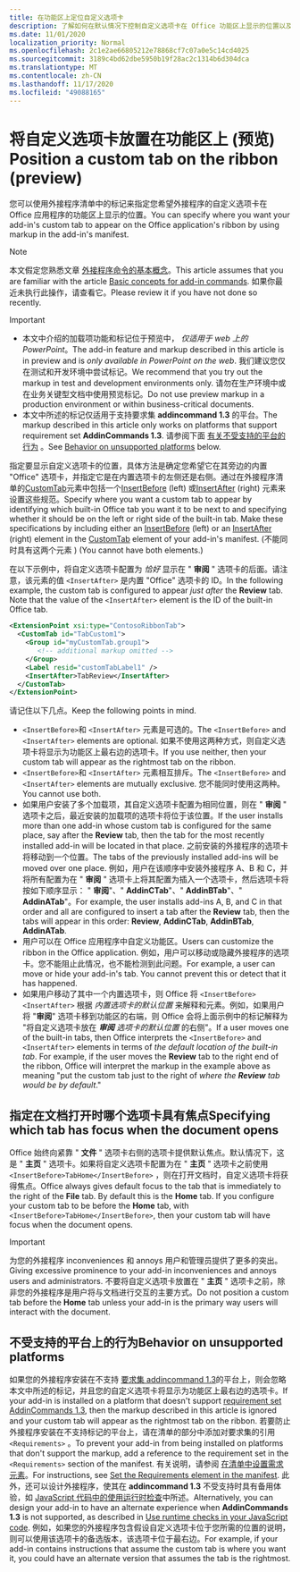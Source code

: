 ```yaml
---
title: 在功能区上定位自定义选项卡
description: 了解如何在默认情况下控制自定义选项卡在 Office 功能区上显示的位置以及它是否有焦点。
ms.date: 11/01/2020
localization_priority: Normal
ms.openlocfilehash: 2c1e2ae66805212e78868cf7c07a0e5c14cd4025
ms.sourcegitcommit: 3189c4bd62dbe5950b19f28ac2c1314b6d304dca
ms.translationtype: MT
ms.contentlocale: zh-CN
ms.lasthandoff: 11/17/2020
ms.locfileid: "49088165"
---
```

# <a name="position-a-custom-tab-on-the-ribbon-preview"></a><span data-ttu-id="24b5a-103">将自定义选项卡放置在功能区上 (预览) </span><span class="sxs-lookup"><span data-stu-id="24b5a-103">Position a custom tab on the ribbon (preview)</span></span>

<span data-ttu-id="24b5a-104">您可以使用外接程序清单中的标记来指定您希望外接程序的自定义选项卡在 Office 应用程序的功能区上显示的位置。</span><span class="sxs-lookup"><span data-stu-id="24b5a-104">You can specify where you want your add-in's custom tab to appear on the Office application's ribbon by using markup in the add-in's manifest.</span></span>

> [!NOTE]
> <span data-ttu-id="24b5a-105">本文假定您熟悉文章 [外接程序命令的基本概念](add-in-commands.md)。</span><span class="sxs-lookup"><span data-stu-id="24b5a-105">This article assumes that you are familiar with the article [Basic concepts for add-in commands](add-in-commands.md).</span></span> <span data-ttu-id="24b5a-106">如果你最近未执行此操作，请查看它。</span><span class="sxs-lookup"><span data-stu-id="24b5a-106">Please review it if you have not done so recently.</span></span>

> [!IMPORTANT]
>
> - <span data-ttu-id="24b5a-107">本文中介绍的加载项功能和标记位于预览中， *仅适用于 web 上的 PowerPoint*。</span><span class="sxs-lookup"><span data-stu-id="24b5a-107">The add-in feature and markup described in this article is in preview and is *only available in PowerPoint on the web*.</span></span> <span data-ttu-id="24b5a-108">我们建议您仅在测试和开发环境中尝试标记。</span><span class="sxs-lookup"><span data-stu-id="24b5a-108">We recommend that you try out the markup in test and development environments only.</span></span> <span data-ttu-id="24b5a-109">请勿在生产环境中或在业务关键型文档中使用预览标记。</span><span class="sxs-lookup"><span data-stu-id="24b5a-109">Do not use preview markup in a production environment or within business-critical documents.</span></span>
> - <span data-ttu-id="24b5a-110">本文中所述的标记仅适用于支持要求集 **addincommand 1.3** 的平台。</span><span class="sxs-lookup"><span data-stu-id="24b5a-110">The markup described in this article only works on platforms that support requirement set **AddinCommands 1.3**.</span></span> <span data-ttu-id="24b5a-111">请参阅下面 [有关不受支持的平台的行为](#behavior-on-unsupported-platforms) 。</span><span class="sxs-lookup"><span data-stu-id="24b5a-111">See [Behavior on unsupported platforms](#behavior-on-unsupported-platforms) below.</span></span>

<span data-ttu-id="24b5a-112">指定要显示自定义选项卡的位置，具体方法是确定您希望它在其旁边的内置 "Office" 选项卡，并指定它是在内置选项卡的左侧还是右侧。通过在外接程序清单的[CustomTab](../reference/manifest/customtab.md)元素中包括一个[InsertBefore](../reference/manifest/customtab.md#insertbefore) (left) 或[InsertAfter](../reference/manifest/customtab.md#insertafter) (right) 元素来设置这些规范。</span><span class="sxs-lookup"><span data-stu-id="24b5a-112">Specify where you want a custom tab to appear by identifying which built-in Office tab you want it to be next to and specifying whether it should be on the left or right side of the built-in tab. Make these specifications by including either an [InsertBefore](../reference/manifest/customtab.md#insertbefore) (left) or an [InsertAfter](../reference/manifest/customtab.md#insertafter) (right) element in the [CustomTab](../reference/manifest/customtab.md) element of your add-in's manifest.</span></span> <span data-ttu-id="24b5a-113"> (不能同时具有这两个元素 ) </span><span class="sxs-lookup"><span data-stu-id="24b5a-113">(You cannot have both elements.)</span></span>

<span data-ttu-id="24b5a-114">在以下示例中，将自定义选项卡配置为 *恰好* 显示在 " **审阅** " 选项卡的后面。请注意，该元素的值 `<InsertAfter>` 是内置 "Office" 选项卡的 ID。</span><span class="sxs-lookup"><span data-stu-id="24b5a-114">In the following example, the custom tab is configured to appear *just after* the **Review** tab. Note that the value of the `<InsertAfter>` element is the ID of the built-in Office tab.</span></span> 

```xml
<ExtensionPoint xsi:type="ContosoRibbonTab">
  <CustomTab id="TabCustom1">
    <Group id="myCustomTab.group1">
       <!-- additional markup omitted -->
    </Group>
    <Label resid="customTabLabel1" />
    <InsertAfter>TabReview</InsertAfter>
  </CustomTab>
</ExtensionPoint>
```

<span data-ttu-id="24b5a-115">请记住以下几点。</span><span class="sxs-lookup"><span data-stu-id="24b5a-115">Keep the following points in mind.</span></span>

- <span data-ttu-id="24b5a-116">`<InsertBefore>`和 `<InsertAfter>` 元素是可选的。</span><span class="sxs-lookup"><span data-stu-id="24b5a-116">The  `<InsertBefore>` and  `<InsertAfter>` elements are optional.</span></span> <span data-ttu-id="24b5a-117">如果不使用这两种方式，则自定义选项卡将显示为功能区上最右边的选项卡。</span><span class="sxs-lookup"><span data-stu-id="24b5a-117">If you use neither, then your custom tab will appear as the rightmost tab on the ribbon.</span></span>
- <span data-ttu-id="24b5a-118">`<InsertBefore>`和 `<InsertAfter>` 元素相互排斥。</span><span class="sxs-lookup"><span data-stu-id="24b5a-118">The  `<InsertBefore>` and  `<InsertAfter>` elements are mutually exclusive.</span></span> <span data-ttu-id="24b5a-119">您不能同时使用这两种。</span><span class="sxs-lookup"><span data-stu-id="24b5a-119">You cannot use both.</span></span>
- <span data-ttu-id="24b5a-120">如果用户安装了多个加载项，其自定义选项卡配置为相同位置，则在 " **审阅** " 选项卡之后，最近安装的加载项的选项卡将位于该位置。</span><span class="sxs-lookup"><span data-stu-id="24b5a-120">If the user installs more than one add-in whose custom tab is configured for the same place, say after the **Review** tab, then the tab for the most recently installed add-in will be located in that place.</span></span> <span data-ttu-id="24b5a-121">之前安装的外接程序的选项卡将移动到一个位置。</span><span class="sxs-lookup"><span data-stu-id="24b5a-121">The tabs of the previously installed add-ins will be moved over one place.</span></span> <span data-ttu-id="24b5a-122">例如，用户在该顺序中安装外接程序 A、B 和 C，并将所有配置为在 " **审阅** " 选项卡上将其配置为插入一个选项卡，然后选项卡将按如下顺序显示： " **审阅**"、" **AddinCTab**"、" **AddinBTab**"、" **AddinATab**"。</span><span class="sxs-lookup"><span data-stu-id="24b5a-122">For example, the user installs add-ins A, B, and C in that order and all are configured to insert a tab after the **Review** tab, then the tabs will appear in this order: **Review**, **AddinCTab**, **AddinBTab**, **AddinATab**.</span></span>
- <span data-ttu-id="24b5a-123">用户可以在 Office 应用程序中自定义功能区。</span><span class="sxs-lookup"><span data-stu-id="24b5a-123">Users can customize the ribbon in the Office application.</span></span> <span data-ttu-id="24b5a-124">例如，用户可以移动或隐藏外接程序的选项卡。您不能阻止此情况，也不能检测到此问题。</span><span class="sxs-lookup"><span data-stu-id="24b5a-124">For example, a user can move or hide your add-in's tab. You cannot prevent this or detect that it has happened.</span></span>
- <span data-ttu-id="24b5a-125">如果用户移动了其中一个内置选项卡，则 Office 将 `<InsertBefore>` `<InsertAfter>` 根据 *内置选项卡的默认位置* 来解释和元素。例如，如果用户将 "**审阅**" 选项卡移到功能区的右端，则 Office 会将上面示例中的标记解释为 "将自定义选项卡放在 ***审阅** 选项卡的默认位置* 的右侧"。</span><span class="sxs-lookup"><span data-stu-id="24b5a-125">If a user moves one of the built-in tabs, then Office interprets the `<InsertBefore>` and  `<InsertAfter>` elements in terms of *the default location of the built-in tab*. For example, if the user moves the **Review** tab to the right end of the ribbon, Office will interpret the markup in the example above as meaning "put the custom tab just to the right of *where the **Review** tab would be by default*."</span></span>

## <a name="specifying-which-tab-has-focus-when-the-document-opens"></a><span data-ttu-id="24b5a-126">指定在文档打开时哪个选项卡具有焦点</span><span class="sxs-lookup"><span data-stu-id="24b5a-126">Specifying which tab has focus when the document opens</span></span>

<span data-ttu-id="24b5a-127">Office 始终向紧靠 " **文件** " 选项卡右侧的选项卡提供默认焦点。默认情况下，这是 " **主页** " 选项卡。如果将自定义选项卡配置为在 " **主页** " 选项卡之前使用 `<InsertBefore>TabHome</InsertBefore>` ，则在打开文档时，自定义选项卡将获得焦点。</span><span class="sxs-lookup"><span data-stu-id="24b5a-127">Office always gives default focus to the tab that is immediately to the right of the **File** tab. By default this is the **Home** tab. If you configure your custom tab to be before the **Home** tab, with `<InsertBefore>TabHome</InsertBefore>`, then your custom tab will have focus when the document opens.</span></span>

> [!IMPORTANT]
> <span data-ttu-id="24b5a-128">为您的外接程序 inconveniences 和 annoys 用户和管理员提供了更多的突出。</span><span class="sxs-lookup"><span data-stu-id="24b5a-128">Giving excessive prominence to your add-in inconveniences and annoys users and administrators.</span></span> <span data-ttu-id="24b5a-129">不要将自定义选项卡放置在 " **主页** " 选项卡之前，除非您的外接程序是用户将与文档进行交互的主要方式。</span><span class="sxs-lookup"><span data-stu-id="24b5a-129">Do not position a custom tab before the **Home** tab unless your add-in is the primary way users will interact with the document.</span></span>

## <a name="behavior-on-unsupported-platforms"></a><span data-ttu-id="24b5a-130">不受支持的平台上的行为</span><span class="sxs-lookup"><span data-stu-id="24b5a-130">Behavior on unsupported platforms</span></span>

<span data-ttu-id="24b5a-131">如果您的外接程序安装在不支持 [要求集 addincommand 1.3](../reference/requirement-sets/add-in-commands-requirement-sets.md)的平台上，则会忽略本文中所述的标记，并且您的自定义选项卡将显示为功能区上最右边的选项卡。</span><span class="sxs-lookup"><span data-stu-id="24b5a-131">If your add-in is installed on a platform that doesn't support [requirement set AddinCommands 1.3](../reference/requirement-sets/add-in-commands-requirement-sets.md), then the markup described in this article is ignored and your custom tab will appear as the rightmost tab on the ribbon.</span></span> <span data-ttu-id="24b5a-132">若要防止外接程序安装在不支持标记的平台上，请在清单的部分中添加对要求集的引用 `<Requirements>` 。</span><span class="sxs-lookup"><span data-stu-id="24b5a-132">To prevent your add-in from being installed on platforms that don't support the markup, add a reference to the requirement set in the `<Requirements>` section of the manifest.</span></span> <span data-ttu-id="24b5a-133">有关说明，请参阅 [在清单中设置需求元素](../develop/specify-office-hosts-and-api-requirements.md#set-the-requirements-element-in-the-manifest)。</span><span class="sxs-lookup"><span data-stu-id="24b5a-133">For instructions, see [Set the Requirements element in the manifest](../develop/specify-office-hosts-and-api-requirements.md#set-the-requirements-element-in-the-manifest).</span></span> <span data-ttu-id="24b5a-134">此外，还可以设计外接程序，使其在 **addincommand 1.3** 不受支持时具有备用体验，如 [JavaScript 代码中的使用运行时检查](../develop/specify-office-hosts-and-api-requirements.md#use-runtime-checks-in-your-javascript-code)中所述。</span><span class="sxs-lookup"><span data-stu-id="24b5a-134">Alternatively, you can design your add-in to have an alternate experience when **AddinCommands 1.3** is not supported, as described in [Use runtime checks in your JavaScript code](../develop/specify-office-hosts-and-api-requirements.md#use-runtime-checks-in-your-javascript-code).</span></span> <span data-ttu-id="24b5a-135">例如，如果您的外接程序包含假设自定义选项卡位于您所需的位置的说明，则可以使用该选项卡的备选版本，该选项卡位于最右边。</span><span class="sxs-lookup"><span data-stu-id="24b5a-135">For example, if your add-in contains instructions that assume the custom tab is where you want it, you could have an alternate version that assumes the tab is the rightmost.</span></span>
